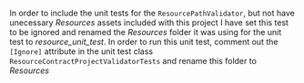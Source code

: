 In order to include the unit tests for the ```ResourcePathValidator```, but not have unecessary *Resources* assets included with this project I have set this test to be ignored and renamed the *Resources* folder it was using for the unit test to *resource_unit_test*. In order to run this unit test, comment out the ```[Ignore]``` attribute in the unit test class ```ResourceContractProjectValidatorTests``` and rename this folder to *Resources*